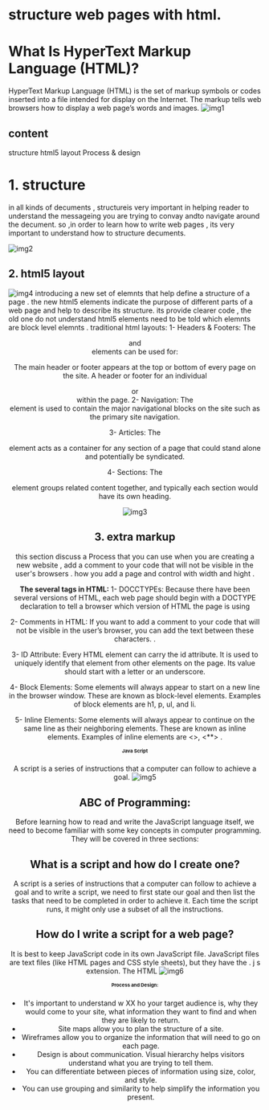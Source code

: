 #  structure web pages with html.

# What Is HyperText Markup Language (HTML)?

HyperText Markup Language (HTML) is the set of markup symbols or codes inserted into a file intended for display on the Internet. The markup tells web browsers how to display a web page’s words and images.
![img1](https://miro.medium.com/max/498/1*5gJzummAqpBDGATo0fjU6Q.jpeg)

## content
structure
html5 layout
Process & design
# 1. structure 
in all kinds of decuments , structureis very important in helping reader to understand the messageing you are trying to convay andto navigate around the decument. so ,in order to learn how to write web pages , its very important to understand how to structure decuments.

![img2](https://csveda.com/wp-content/uploads/2020/02/HTML_Structure.png)

## 2. html5 layout 
![img4](https://static.arageek.com/wp-content/uploads/html5-intro.jpg)
   introducing a new set of elemnts that help define a structure of a page . the new html5 elements indicate the purpose of different parts of a web page and help to describe its structure. its provide clearer code , the old one do not understand html5 elements need to be told which elemnts are block level elemnts .
   traditional html layouts:
   1- Headers & Footers: The <header> and <footer> elements can be used for:

The main header or footer appears at the top or bottom of every page on the site.
A header or footer for an individual <article> or <section> within the page.
2- Navigation: The <nav> element is used to contain the major navigational blocks on the site such as the primary site navigation.

3- Articles: The <article> element acts as a container for any section of a page that could stand alone and potentially be syndicated.

4- Sections: The <section> element groups related content together, and typically each section would have its own heading.

![img3](https://i.stack.imgur.com/nD8rl.png)


## 3. extra markup

  this section discuss a Process that you can use when you are creating a new website , add a comment to your code that will not be visible in the user's browsers .
    how you add a page and control with width and hight .


**The several tags in HTML:**
1- DOCCTYPEs: Because there have been several versions of HTML, each web page should begin with a DOCTYPE declaration to tell a browser which version of HTML the page is using

2- Comments in HTML: If you want to add a comment to your code that will not be visible in the user’s browser, you can add the text between these characters. .

3- ID Attribute: Every HTML element can carry the id attribute. It is used to uniquely identify that element from other elements on the page. Its value should start with a letter or an underscore.

4- Block Elements: Some elements will always appear to start on a new line in the browser window. These are known as block-level elements. Examples of block elements are h1, p, ul, and li.

5- Inline Elements: Some elements will always appear to continue on the same line as their neighboring elements. These are known as inline elements. Examples of inline elements are <>, <**> . 
 
# Java Script
A script is a series of instructions that a computer can follow to achieve a goal.
![img5](https://e3arabi.com/wp-content/uploads/2021/01/%D8%A3%D8%B7%D8%B1-%D8%A7%D9%84%D8%B9%D9%85%D9%84-%D9%81%D9%8A-%D9%84%D8%BA%D8%A9-%D8%AC%D8%A7%D9%81%D8%A7-%D8%B3%D9%83%D8%B1%D8%B3%D9%8A%D8%A8%D8%AA.png)


## ABC of Programming:
Before learning how to read and write the JavaScript language itself, we need to become familiar with some key concepts in computer programming. They will be covered in three sections:
  
  ## What is a script and how do I create one?

A script is a series of instructions that a computer can follow to achieve a goal and to write a script, we need to first state our goal and then list the tasks that need to be completed in order to achieve it.
Each time the script runs, it might only use a subset of all the instructions.


  ## How do I write a script for a web page?


It is best to keep JavaScript code in its own JavaScript file. JavaScript files are text files (like HTML pages and CSS style sheets), but they have the . j s extension.
The HTML
![img6](https://slideplayer.com/slide/15095987/91/images/2/%3Chtml%3E+%3Cbody%3E+%3Ch1%3EMy+First+Web+Page%3C%2Fh1%3E+%3Cp+id%3D+demo+%3EThis+is+a+paragraph.%3C%2Fp%3E+%3Cscript+type%3D+text%2Fjavascript+%3E+document.getElementById%28+demo+%29.innerHTML%3DDate%28%29%3B+%3C%2Fscript%3E+%3C%2Fbody%3E+%3C%2Fhtml%3E.jpg)


# Process and Design:

* It's important to understand w XX ho your target audience
is, why they would come to your site, what information
they want to find and when they are likely to return.
* Site maps allow you to plan the structure of a site.
* Wireframes allow you to organize the information that
will need to go on each page.
* Design is about communication. Visual hierarchy helps
visitors understand what you are trying to tell them.
* You can differentiate between pieces of information
using size, color, and style.
* You can use grouping and similarity to help simplify
the information you present.